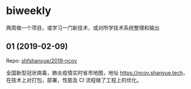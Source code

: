 # biweekly

两周做一个项目，或学习一门新技术，或对所学技术系统整理和输出

## 01 (2019-02-09)

Repo: [shfshanyue/2019-ncov](https://github.com/shfshanyue/2019-ncov)

全国新型冠状病毒，肺炎疫情实时省市地图，地址 <https://ncov.shanyue.tech>，在技术上对打包，部署，性能及 CI 流程做了工程上的优化。
